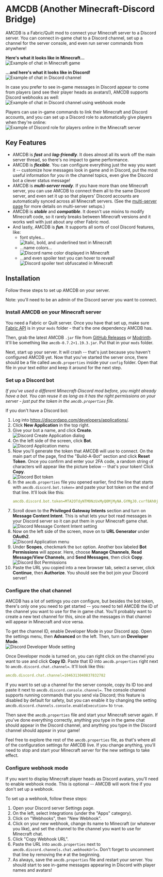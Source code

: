 # AMCDB (Another Minecraft-Discord Bridge)

AMCDB is a Fabric/Quilt mod to connect your Minecraft server to a Discord
server. You can connect in-game chat to a Discord channel, set up a channel
for the server console, and even run server commands from anywhere!

**Here's what it looks like in Minecraft...**<br />
![Example of chat in Minecraft game](/doc/readme/assets/chat-example-minecraft.png)

**...and here's what it looks like in Discord!**<br />
![Example of chat in Discord channel](/doc/readme/assets/chat-example-discord.png)

In case you prefer to see in-game messages in Discord appear to come from
players (and see their player heads as avatars!), AMCDB supports Discord
webhooks as well:<br />
![Example of chat in Discord channel using webhook mode](/doc/readme/assets/chat-example-webhook.png)

Players can use in-game commands to link their Minecraft and Discord accounts,
and you can set up a Discord role to automatically give players when they're
online:<br />
![Example of Discord role for players online in the Minecraft server](/doc/readme/assets/chat-example-webhook.png)

## Key Features
- AMCDB is ***fast*** and ***lag-friendly***. It does almost all its work off 
the main server thread, so there's no impact to game performance.
- AMCDB is ***flexible***. You can configure everything just the way you want
it -- customize how messages look in game and in Discord, put the most useful
information for *you* in the channel topics, even give the Discord bot a clever
status message!
- AMCDB is ***multi-server ready***. If you have more than one Minecraft server,
you can use AMCDB to connect them all to the same Discord server, and even set it
up so that players' Discord accounts are automatically synced across all Minecraft
servers. (See the [multi-server page](/doc/multi-server.md) for more details on
multi-server setups.)
- AMCDB is ***stable*** and ***compatible***. It doesn't use mixins to modify
Minecraft code, so it rarely breaks between Minecraft versions and it works
well with just about any other Fabric mod.
- And lastly, AMCDB is ***fun***. It supports all sorts of cool Discord
features, like:
  - font styles...<br />
    ![Italic, bold, and underlined text in Minecraft](/doc/readme/assets/font-styles-example.png)
  - ...name colors...<br />
    ![Discord name color displayed in Minecraft](/doc/readme/assets/name-color-example.png)
  - ...and even spoiler text you can hover to reveal!<br />
    ![Discord spoiler text obfuscated in Minecraft](/doc/readme/assets/spoiler-text-example.png)

## Installation
Follow these steps to set up AMCDB on your server.

Note: you'll need to be an admin of the Discord server you want to connect.

### Install AMCDB on your Minecraft server
You need a Fabric or Quilt server. Once you have that set up, make sure
[Fabric API](https://modrinth.com/mod/fabric-api) is in your `mods` folder -
that's the one dependency AMCDB has.

Then, grab the latest AMCDB `.jar` file from
[GitHub Releases](https://github.com/0x4e49434f4c45/amcdb/releases/)
or [Modrinth](https://modrinth.com/mod/amcdb). It'll be something like
`amcdb-0.7.2+1.19.3.jar`. Put that in your `mods` folder.

Next, start up your server. It will crash -- that's just because you haven't
configured AMCDB yet. Now that you've started the server once, there should be
a file called `amcdb.properties` inside your `config` folder. Open that file in
your text editor and keep it around for the next step.

### Set up a Discord bot
*If you've used a different Minecraft-Discord mod before, you might already
have a bot. You can reuse it as long as it has the right permissions on your
server - just put the token in the `amcdb.properties` file.*

If you don't have a Discord bot:
1. Log into https://discordapp.com/developers/applications/.
2. Click **New Application** in the top right.
3. Give your bot a name, and click **Create**.<br />
   ![Discord Create Application dialog](/doc/readme/assets/discord-create-application.png)
4. On the left side of the screen, click **Bot**.<br />
   ![Discord Application menu](/doc/readme/assets/discord-application-menu.png)
5. Now you'll generate the token that AMCDB will use to connect. On the main
part of the page, find the "Build-A-Bot" section and click **Reset Token**.
Once you confirm and enter your 2FA code, a random string of characters will
appear like the picture below -- that's your token! Click **Copy**.<br />
   ![Discord Bot token](/doc/readme/assets/discord-bot-token.png)
6. In the `amcdb.properties` file you opened earlier, find the line that starts
with `amcdb.discord.bot.token=` and paste your bot token on the end of that
line. It'll look like this:
    ```yaml
    amcdb.discord.bot.token=MTA2OTdyNTM0NzUxMyQ0MjMyNA.GYMgJ0.cvrf8Ah0jFQ8MtGQHsgDh2MrT_Iq8-56EUbm0c
    ```
7. Scroll down to the **Privileged Gateway Intents** section and turn on
**Message Content Intent**. This is what lets your bot read messages in your
Discord server so it can put them in your Minecraft game chat.<br />
   ![Discord Message Content Intent setting](/doc/readme/assets/discord-message-content-intent.png)
8. Now on the left side of the screen, move on to **URL Generator** under
**OAuth2**.<br />
   ![Discord Application menu](/doc/readme/assets/discord-application-menu-oauth.png)
9. Under **Scopes**, checkmark the `bot` option. Another box labeled **Bot
Permissions** will appear. Here, choose **Manage Channels**,
**Read Message/View Channels**, and **Send Messages**, then click **Copy**.<br />
   ![Discord Bot Permissions](/doc/readme/assets/discord-bot-permissions.png)
10. Paste the URL you copied into a new browser tab, select a server, click
**Continue**, then **Authorize**. You should see the bot join your Discord
server!

### Configure the chat channel
AMCDB has a lot of settings you *can* configure, but besides the bot token,
there's only one you need to get started -- you need to tell AMCDB the ID of
the channel you want to use for the in game chat. You'll probably want to
create a new text channel for this, since all the messages in that channel
will appear in Minecraft and vice versa.

To get the channel ID, enable Developer Mode in your Discord app. Open
the settings menu, then **Advanced** on the left. Then, turn on **Developer
Mode**.<br />
![Discord Developer Mode setting](/doc/readme/assets/discord-developer-mode.png)

Once Developer mode is turned on, you can right click on the channel you want
to use and click **Copy ID**. Paste that ID into `amcdb.properties` right next
to `amcdb.discord.chat.channel=`. It'll look like this:
```yaml
amcdb.discord.chat.channel=1046313040837832782
```
If you want to set up a channel for the server console, copy its ID too and
paste it next to `amcdb.discord.console.channel=`. The console channel supports
running commands that you send via Discord; this feature is disabled by default
for safety, but you can enable it by changing the setting
`amcdb.discord.channels.console.enableExecution=` to `true`.

Then save the `amcdb.properties` file and start your Minecraft server again.
If you've done everything correctly, anything you type in the game chat
should appear in the Discord channel, and anything you type in the Discord
channel should appear in your game!

Feel free to explore the rest of the `amcdb.properties` file, as that's where
all of the configuration settings for AMCDB live. If you change anything,
you'll need to stop and start your Minecraft server for the new settings to
take effect.

### Configure webhook mode
If you want to display Minecraft player heads as Discord avatars, you'll need
to enable webhook mode. This is optional -- AMCDB will work fine if you don't
set up a webhook.

To set up a webhook, follow these steps:
1. Open your Discord server Settings page.
2. On the left, select Integrations (under the "Apps" category).
3. Click on "Webhooks", then "New Webhook".
4. Click on your new webhook, change its name to Minecraft (or whatever you 
   like), and set the channel to the channel you want to use for Minecraft
   chat.
5. Click "Copy Webhook URL".
6. Paste the URL into `amcdb.properties` next to `amcdb.discord.channels.chat.webhookUrl=`.
   Don't forget to uncomment that line by removing the `#` at the beginning.
7. As always, save the `amcdb.properties` file and restart your server. You
   should start to see in-game messages appearing in Discord with player names
   and avatars!
